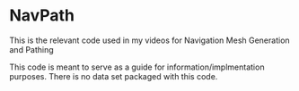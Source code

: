 # NavPath
This is the relevant code used in my videos for Navigation Mesh Generation and Pathing

This code is meant to serve as a guide for information/implmentation purposes. There is no data set packaged with this code. 
